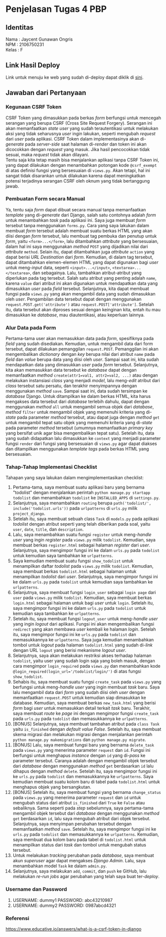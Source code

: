 # Penjelasan Tugas 4 PBP

## Identitas
Nama    : Jaycent Gunawan Ongris<br>
NPM     : 2106750231<br>
Kelas   : F

## Link Hasil Deploy
Link untuk menuju ke web yang sudah di-deploy dapat diklik di [sini](https://tugas-pbp-2.herokuapp.com/todolist/login/).

## Jawaban dari Pertanyaan
### Kegunaan CSRF Token
CSRF Token yang dimasukkan pada berkas *form* berfungsi untuk mencegah serangan yang berupa CSRF (Cross Site Request Forgery). Serangan ini akan memanfaatkan *state user* yang sudah terautentikasi untuk melakukan aksi yang tidak seharusnya *user* ingin lakukan, seperti mengubah *request* dari *user* pada aplikasi. CSRF Token dalam implementasinya akan di-*generate* pada *server-side* saat halaman di-*render* dan token ini akan dicocokkan dengan *request* yang masuk. Jika hasil pencocokkan tidak sesuai, maka *request* tidak akan dilayani.<br>
Tentu saja kita tetap masih bisa menjalankan aplikasi tanpa CSRF Token ini, yang dapat dilakukan dengan menambahkan potongan kode `@csrf_exempt` di atas definisi fungsi yang bersesuaian di `views.py`. Akan tetapi, hal ini sangat tidak disarankan untuk dilakukan karena dapat meningkatkan potensi terjadinya serangan CSRF oleh oknum yang tidak bertanggung jawab.

### Pembuatan Form secara Manual
Ya, tentu saja *form* dapat dibuat secara manual tanpa memanfaatkan *template* yang di-*generate* dari Django, salah satu contohnya adalah *form* untuk menambahkan *task* pada aplikasi ini. Saya juga membuat *form* tersebut tanpa menggunakan `forms.py`. Cara yang saya lakukan dalam membuat *form* tersebut adalah membuat suatu berkas HTML yang akan diisi dengan *form* tersebut, lalu membuat tag pembuka dan penutup untuk *form*, yaitu `<form>...</form>`, lalu ditambahkan *attribute* yang bersesuaian, dalam hal ini saya menggunakan *method* `POST` yang dijadikan nilai dari *attribute* `method`. Selain itu, dapat ditambahkan juga *attribute* `action` yang dapat berisi *URL Destination* dari *form*. Kemudian, di dalam tag tersebut, dapat ditambahkan elemen-elemen HTML yang dapat digunakan bagi *user* untuk meng-*input* data, seperti `<input>...</input>`, `<textarea>...</textarea>`, dan sebagainya. Lalu, tambahkan atribut-atribut yang diperlukan pada tag tersebut. Salah satu atribut yang penting adalah `name`, karena `value` dari atribut ini akan digunakan untuk mendapatkan data yang dimasukkan *user* pada *field* tersebut. Selanjutnya, kita dapat membuat fungsi pada `views.py` yang akan mengambil data yang sudah dimasukkan oleh *user*. Pengambilan data tersebut dapat dengan menggunakan `request.POST.get('attribute')` atau `request.POST['attribute']`. Setelah itu, data tersebut akan diproses sesuai dengan keinginan kita, entah itu mau dimasukkan ke *database*, mau diautentikasi, atau keperluan lainnya.

### Alur Data pada Form
Pertama-tama user akan memasukkan data pada *form*, spesifiknya pada *field* yang sudah disediakan. Kemudian, untuk mengambil data dari form tersebut, dapat dilakukan pemanggilan `request.POST`. Pemanggilan ini akan mengembalikan *dictionary* dengan *key* berupa nilai dari atribut `name` pada *field* dan *value* berupa data yang diisi oleh *user*. Sampai saat ini, kita sudah mendapatkan data yang dimasukkan *user* pada *form* tersebut. Selanjutnya, kita akan memasukkan data tersebut ke *database* dapat dengan memanfaatkan *method* `create(attr1=val1, attr2=val2, ...)` atau dengan melakukan instansiasi *class* yang menjadi *model*, lalu meng-*edit* atribut dari *class* tersebut satu persatu, dan terakhir menyimpannya dengan menggunakan *method* `save`. Sampai saat ini, data sudah tersimpan ke *database* Django. Untuk ditampilkan ke dalam berkas HTML, kita harus mengakses data tersebut dari *database* terlebih dahulu, dapat dengan menggunakan *method* `all` untuk mengambil semua objek dari *database*, *method* `filter` untuk mengambil objek yang memenuhi kriteria yang di-*state* pada parameter *method* tersebut, atau dapat juga dengan *method* `get` untuk mengambil tepat satu objek yang memenuhi kriteria yang di-*state* pada parameter *method* tersebut (umumnya memanfaatkan *primary key* yang bersifat unik agar bisa mengembalikan tepat satu). Setelah itu, data yang sudah didapatkan lalu dimasukkan ke `context` yang menjadi parameter fungsi `render` dari fungsi yang bersesuaian di `views.py` agar dapat diakses dan ditampilkan menggunakan *template tags* pada berkas HTML yang bersesuaian.

### Tahap-Tahap Implementasi Checklist
Tahapan yang saya lakukan dalam mengimplementasikan checklist:
1. Pertama-tama, saya membuat suatu aplikasi baru yang bernama "todolist" dengan menjalankan perintah `python manage.py startapp todolist` dan menambahkan `todolist` ke `INSTALLED_APPS` di `settings.py`.
2. Selanjutnya, saya menambahkan `routing` berupa `path('todolist/', include('todolist.urls'))` pada `urlpatterns` di `urls.py` milik `project_django`.
3. Setelah itu, saya membuat sebuah class `Task` di `models.py` pada aplikasi *todolist* dengan atribut seperti yang telah diberikan pada soal, yaitu `user`, `date`, `title`, dan `description`. 
4. Lalu, saya menambahkan suatu fungsi `register` untuk meng-*handle* *user* yang ingin *register* pada `views.py` milik `todolist`. Kemudian, saya membuat berkas `register.html` sebagai halaman *register* dari *user*. Selanjutnya, saya mengimpor fungsi ini ke dalam `urls.py` pada `todolist` untuk kemudian saya tambahkan ke `urlpatterns`.
5. Saya kemudian membuat suatu fungsi `show_todolist` untuk menampilkan daftar *todolist* pada `views.py` milik `todolist`. Kemudian, saya membuat berkas `todolist.html` sebagai halaman untuk menampilkan *todolist* dari *user*. Selanjutnya, saya mengimpor fungsi ini ke dalam `urls.py` pada `todolist` untuk kemudian saya tambahkan ke `urlpatterns`.
6. Selanjutnya, saya membuat fungsi `login_user` sebagai `login page` dari `user` pada `views.py` milik `todolist`. Kemudian, saya membuat berkas `login.html` sebagai halaman untuk bagi *user* untuk `login`. Setelah itu, saya mengimpor fungsi ini ke dalam `urls.py` pada `todolist` untuk kemudian saya tambahkan ke `urlpatterns`.
7. Setelah itu, saya membuat fungsi `logout_user` untuk meng-*handle* *user* yang ingin *logout* dari aplikasi. Fungsi ini akan mengembalikan fungsi `redirect` yang akan membawa *user* kembali ke halaman *login*. Setelah itu, saya mengimpor fungsi ini ke `urls.py` pada `todolist` dan memasukkannya ke `urlpatterns`. Saya juga kemudian menambahkan tombol untuk *logout* pada halaman `todolist.html` yang sudah di-*link* dengan URL `logout` yang berisi mekanisme *logout user*.
8. Selanjutnya, saya akan melakukan restriksi akses terhadap halaman `todolist`, yaitu user yang sudah login saja yang boleh masuk, dengan cara mengimpor `login_required` pada `views.py` dan menambahkan kode `@login_required(login_url='/todolist/login/')` di atas fungsi `show_todolist`.
9. Sehabis itu, saya membuat suatu fungsi `create_task` pada `views.py` yang berfungsi untuk meng-*handle* *user* yang ingin membuat *task* baru. Saya lalu mengambil data dari *form* yang sudah diisi oleh *user* dengan memanfaatkan `request.POST` untuk kemudian siap dimasukkan ke database. Kemudian, saya membuat berkas `new_task.html` yang berisi *form* bagi *user* untuk memasukkan detail terkait *task* baru. Terakhir, saya membuat *route* ke *page* ini dengan mengimpor fungsi `create_task` pada `urls.py` pada `todolist` dan memasukkannya ke `urlpatterns`. 
10. [BONUS] Selanjutnya, saya membuat tambahan atribut pada `class Task` yaitu `is_finished` dengan *default value False*. Setelah itu, saya membuat skema migrasi dan melakukan migrasi dengan menjalankan perintah `python manage.py makemigrations` dan `python manage.py migrate`.
11. [BONUS] Lalu, saya membuat fungsi baru yang bernama `delete_task` pada `views.py` yang menerima parameter `request` dan `id`. Fungsi ini berfungsi untuk menghapus *instance* dengan `id` yang di-*pass* ke parameter tersebut. Caranya adalah dengan mengambil objek tersebut dari *database* dengan menggunakan *method* `get` berdasarkan `id` lalu dihapus dengan *method* `delete`. Setelah itu, saya mengimpor fungsi ini ke `urls.py` pada `todolist` dan memasukkannya ke `urlpatterns`. Saya kemudian membuat suatu kolom baru di tabel pada `todolist.html` untuk menghapus objek yang bersangkutan.
12. [BONUS] Setelah itu, saya membuat fungsi yang bernama `change_status` pada `views.py` yang menerima parameter `request` dan `id` untuk mengubah status dari atribut `is_finished` dari `True` ke `False` atau sebaliknya. Sama seperti pada *step* sebelumnya, saya pertama-tama mengambil objek tersebut dari *database* dengan menggunakan *method* `get` berdasarkan `id`, lalu saya mengubah atribut dari objek tersebut. Selanjutnya, saya menyimpan perubahan tersebut dengan memanfaatkan *method* `save`. Setelah itu, saya mengimpor fungsi ini ke `urls.py` pada `todolist` dan memasukkannya ke `urlpatterns`. Kemudian, saya membuat dua kolom baru pada tabel di `todolist.html` untuk menampilkan status dari *task* dan tombol untuk mengubah status tersebut.
13. Untuk melakukan *tracking* perubahan pada *database*, saya membuat akun *superuser* agar dapat mengakses *Django Admin*. Lalu, saya menambahkan model `Task` ke dalam `admin.py`.
14. Selanjutnya, saya melakukan `add`, `commit`, dan `push` ke GitHub, lalu melakukan *re-run jobs* agar perubahan yang telah saya buat ter-*deploy*.

### Username dan Password
1. USERNAME: dummy1   PASSWORD: abc43210987
2. USERNAME: dummy2   PASSWORD: 0987abcd4321

### Referensi
https://www.educative.io/answers/what-is-a-csrf-token-in-django<br>
